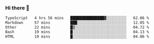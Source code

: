 ### Hi there 👋

<!--
**WShiBin/WShiBin** is a ✨ _special_ ✨ repository because its `README.md` (this file) appears on your GitHub profile.

Here are some ideas to get you started:

- 🔭 I’m currently working on ...
- 🌱 I’m currently learning ...
- 👯 I’m looking to collaborate on ...
- 🤔 I’m looking for help with ...
- 💬 Ask me about ...
- 📫 How to reach me: ...
- 😄 Pronouns: ...
- ⚡ Fun fact: ...
-->

<!--START_SECTION:waka-->

```txt
TypeScript   4 hrs 56 mins   ███████████████▓░░░░░░░░░   62.06 %
Markdown     57 mins         ███░░░░░░░░░░░░░░░░░░░░░░   12.05 %
Other        22 mins         █▒░░░░░░░░░░░░░░░░░░░░░░░   04.72 %
Bash         19 mins         █░░░░░░░░░░░░░░░░░░░░░░░░   04.13 %
HTML         19 mins         █░░░░░░░░░░░░░░░░░░░░░░░░   04.06 %
```

<!--END_SECTION:waka-->
